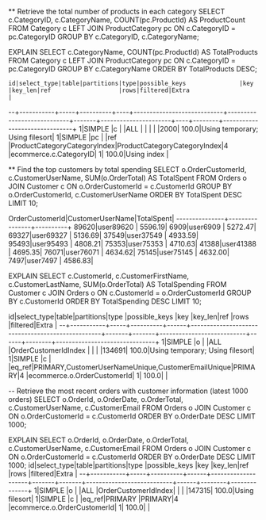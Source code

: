 ** Retrieve the total number of products in each category
SELECT c.CategoryID, c.CategoryName, COUNT(pc.ProductId) AS ProductCount
FROM Category c
LEFT JOIN ProductCategory pc ON c.CategoryID = pc.CategoryID
GROUP BY c.CategoryID, c.CategoryName;

EXPLAIN
SELECT 
    c.CategoryName, 
    COUNT(pc.ProductId) AS TotalProducts
FROM 
    Category c
LEFT JOIN 
    ProductCategory pc ON c.CategoryID = pc.CategoryID
GROUP BY 
    c.CategoryName
ORDER BY 
    TotalProducts DESC;

    id|select_type|table|partitions|type|possible_keys               |key                         |key_len|ref                   |rows|filtered|Extra                          |
--+-----------+-----+----------+----+----------------------------+----------------------------+-------+----------------------+----+--------+-------------------------------+
 1|SIMPLE     |c    |          |ALL |                            |                            |       |                      |2000|   100.0|Using temporary; Using filesort|
 1|SIMPLE     |pc   |          |ref |ProductCategoryCategoryIndex|ProductCategoryCategoryIndex|4      |ecommerce.c.CategoryID|   1|   100.0|Using index                    |


** Find the top customers by total spending
SELECT o.OrderCustomerId, c.CustomerUserName, SUM(o.OrderTotal) AS TotalSpent
FROM Orders o
JOIN Customer c ON o.OrderCustomerId = c.CustomerId
GROUP BY o.OrderCustomerId, c.CustomerUserName
ORDER BY TotalSpent DESC
LIMIT 10;

OrderCustomerId|CustomerUserName|TotalSpent|
---------------+----------------+----------+
          89620|user89620       |   5596.19|
           6909|user6909        |   5272.47|
          69327|user69327       |   5136.69|
          37549|user37549       |   4933.59|
          95493|user95493       |   4808.21|
          75353|user75353       |   4710.63|
          41388|user41388       |   4695.35|
          76071|user76071       |   4634.62|
          75145|user75145       |   4632.00|
           7497|user7497        |   4586.83|


EXPLAIN
SELECT 
    c.CustomerId,
    c.CustomerFirstName,
    c.CustomerLastName,
    SUM(o.OrderTotal) AS TotalSpending
FROM 
    Customer c
JOIN 
    Orders o ON c.CustomerId = o.OrderCustomerId
GROUP BY 
    c.CustomerId
ORDER BY 
    TotalSpending DESC
LIMIT 10;

id|select_type|table|partitions|type  |possible_keys                                     |key    |key_len|ref                        |rows  |filtered|Extra                          |
--+-----------+-----+----------+------+--------------------------------------------------+-------+-------+---------------------------+------+--------+-------------------------------+
 1|SIMPLE     |o    |          |ALL   |OrderCustomerIdIndex                              |       |       |                           |134691|   100.0|Using temporary; Using filesort|
 1|SIMPLE     |c    |          |eq_ref|PRIMARY,CustomerUserNameUnique,CustomerEmailUnique|PRIMARY|4      |ecommerce.o.OrderCustomerId|     1|   100.0|                               |

 
--  Retrieve the most recent orders with customer information (latest 1000 orders)
SELECT o.OrderId, o.OrderDate, o.OrderTotal, c.CustomerUserName, c.CustomerEmail
FROM Orders o
JOIN Customer c ON o.OrderCustomerId = c.CustomerId
ORDER BY o.OrderDate DESC
LIMIT 1000;

EXPLAIN
SELECT o.OrderId, o.OrderDate, o.OrderTotal, c.CustomerUserName, c.CustomerEmail
FROM Orders o
JOIN Customer c ON o.OrderCustomerId = c.CustomerId
ORDER BY o.OrderDate DESC
LIMIT 1000;
id|select_type|table|partitions|type  |possible_keys       |key    |key_len|ref                        |rows  |filtered|Extra         |
--+-----------+-----+----------+------+--------------------+-------+-------+---------------------------+------+--------+--------------+
 1|SIMPLE     |o    |          |ALL   |OrderCustomerIdIndex|       |       |                           |147315|   100.0|Using filesort|
 1|SIMPLE     |c    |          |eq_ref|PRIMARY             |PRIMARY|4      |ecommerce.o.OrderCustomerId|     1|   100.0|              |

 


